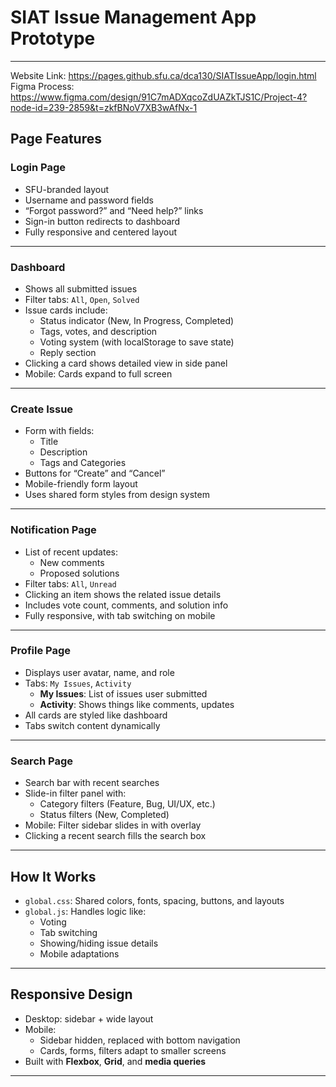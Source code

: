 # SIAT Issue Management App Prototype
---
Website Link: https://pages.github.sfu.ca/dca130/SIATIssueApp/login.html
Figma Process: https://www.figma.com/design/91C7mADXqcoZdUAZkTJS1C/Project-4?node-id=239-2859&t=zkfBNoV7XB3wAfNx-1

## Page Features

### Login Page
- SFU-branded layout
- Username and password fields
- “Forgot password?” and “Need help?” links
- Sign-in button redirects to dashboard
- Fully responsive and centered layout

---

### Dashboard
- Shows all submitted issues
- Filter tabs: `All`, `Open`, `Solved`
- Issue cards include:
  - Status indicator (New, In Progress, Completed)
  - Tags, votes, and description
  - Voting system (with localStorage to save state)
  - Reply section
- Clicking a card shows detailed view in side panel
- Mobile: Cards expand to full screen

---

### Create Issue
- Form with fields:
  - Title
  - Description
  - Tags and Categories
- Buttons for “Create” and “Cancel”
- Mobile-friendly form layout
- Uses shared form styles from design system

---

### Notification Page
- List of recent updates:
  - New comments
  - Proposed solutions
- Filter tabs: `All`, `Unread`
- Clicking an item shows the related issue details
- Includes vote count, comments, and solution info
- Fully responsive, with tab switching on mobile

---

### Profile Page
- Displays user avatar, name, and role
- Tabs: `My Issues`, `Activity`
  - **My Issues**: List of issues user submitted
  - **Activity**: Shows things like comments, updates
- All cards are styled like dashboard
- Tabs switch content dynamically

---

### Search Page
- Search bar with recent searches
- Slide-in filter panel with:
  - Category filters (Feature, Bug, UI/UX, etc.)
  - Status filters (New, Completed)
- Mobile: Filter sidebar slides in with overlay
- Clicking a recent search fills the search box

---

## How It Works

- `global.css`: Shared colors, fonts, spacing, buttons, and layouts
- `global.js`: Handles logic like:
  - Voting
  - Tab switching
  - Showing/hiding issue details
  - Mobile adaptations

---

## Responsive Design

- Desktop: sidebar + wide layout
- Mobile:
  - Sidebar hidden, replaced with bottom navigation
  - Cards, forms, filters adapt to smaller screens
- Built with **Flexbox**, **Grid**, and **media queries**

---

